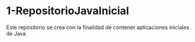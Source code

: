 # 1-RepositorioJavaInicial
Este repositorio se crea con la finalidad de contener aplicaciones iniciales de Java
